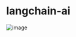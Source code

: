 # langchain-ai

![image](https://github.com/user-attachments/assets/4cf613d3-cf73-47b3-a603-dcd0fa48060a)

